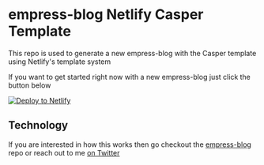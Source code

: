 # empress-blog Netlify Casper Template  

This repo is used to generate a new empress-blog with the Casper template using Netlify's template system

If you want to get started right now with a new empress-blog just click the button below

[![Deploy to Netlify](https://www.netlify.com/img/deploy/button.svg)](https://app.netlify.com/start/deploy?repository=https://github.com/empress/empress-blog-netlify-casper-template)


## Technology

If you are interested in how this works then go checkout the [empress-blog](https://github.com/empress/empress-blog) repo or reach out to me [on Twitter](twitter.com/real_ate)
